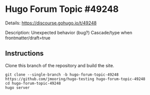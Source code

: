 # Hugo Forum Topic #49248

Details: <https://discourse.gohugo.io/t/49248>

Description: Unexpected behavior (bug?) Cascade/type when frontmatter/draft=true

## Instructions

Clone this branch of the repository and build the site.

```text
git clone --single-branch -b hugo-forum-topic-49248 https://github.com/jmooring/hugo-testing hugo-forum-topic-49248
cd hugo-forum-topic-49248
hugo server
```
